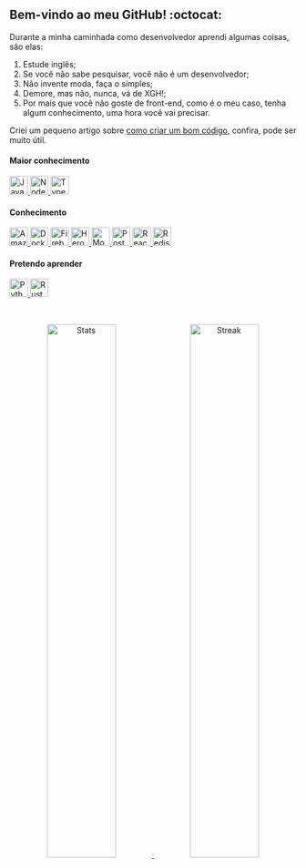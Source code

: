 ## Bem-vindo ao meu GitHub! :octocat:

Durante a minha caminhada como desenvolvedor aprendi algumas coisas, são elas:
1. Estude inglês;  
3. Se você não sabe pesquisar, você não é um desenvolvedor;
4. Não invente moda, faça o simples;
5. Demore, mas não, nunca, vá de XGH!;
6. Por mais que você não goste de front-end, como é o meu caso, tenha algum conhecimento, uma hora você vai precisar.

Criei um pequeno artigo sobre [como criar um bom código](https://github.com/henriquesgi/um-bom-codigo), confira, pode ser muito útil.  

#### Maior conhecimento
<p>
  <a href="https://developer.mozilla.org/pt-BR/docs/Web/JavaScript" target="_blank">
    <img alt="JavaScript" title="JavaScript" height="32" src="https://cdn.jsdelivr.net/gh/devicons/devicon/icons/javascript/javascript-original.svg" />
  </a>
  <a href="https://nodejs.org/" target="_blank">
    <img alt="Node.js" title="Node.js" height="32" src="https://cdn.jsdelivr.net/gh/devicons/devicon/icons/nodejs/nodejs-original.svg" />
  </a>
  <a href="https://www.typescriptlang.org/" target="_blank">
    <img alt="TypeScript" title="TypeScript" height="32" src="https://cdn.jsdelivr.net/gh/devicons/devicon/icons/typescript/typescript-original.svg" />
  </a>
</p>

#### Conhecimento
<p>
  <a href="https://aws.amazon.com/" target="_blank">
    <img alt="Amazon Web Services" title="Amazon Web Services" height="32" src="https://cdn.jsdelivr.net/gh/devicons/devicon/icons/amazonwebservices/amazonwebservices-original.svg" />
  </a>
  <a href="https://www.docker.com/" target="_blank">
    <img alt="Docker" title="Docker" height="32" src="https://cdn.jsdelivr.net/gh/devicons/devicon/icons/docker/docker-plain.svg" />
  </a>
  <a href="https://firebase.google.com/" target="_blank">
    <img alt="Firebase" title="Firebase" height="32" src="https://cdn.jsdelivr.net/gh/devicons/devicon/icons/firebase/firebase-plain.svg" />
  </a>
  <a href="https://www.heroku.com/" target="_blank">
    <img alt="Heroku" title="Heroku" height="32" src="https://cdn.jsdelivr.net/gh/devicons/devicon/icons/heroku/heroku-original.svg" />
  </a>
  <a href="https://www.mongodb.com/" target="_blank">
    <img alt="MongoDB" title="MongoDB" height="32" src="https://cdn.jsdelivr.net/gh/devicons/devicon/icons/mongodb/mongodb-original.svg" />
  </a>
  <a href="https://www.postgresql.org/" target="_blank">
    <img alt="PostgreSQL" title="PostgreSQL" height="32"  src="https://cdn.jsdelivr.net/gh/devicons/devicon/icons/postgresql/postgresql-original.svg" />
  </a>
  <a href="https://reactjs.org/" target="_blank">
    <img alt="React" title="React" height="32" src="https://cdn.jsdelivr.net/gh/devicons/devicon/icons/react/react-original.svg" />
  </a>
  <a href="https://redis.io/" target="_blank">
    <img alt="Redis" title="Redis" height="32" src="https://cdn.jsdelivr.net/gh/devicons/devicon/icons/redis/redis-original.svg" />
  </a>
</p>
 
#### Pretendo aprender
<p>
  <a href="https://www.python.org/" target="_blank">
    <img alt="Python" title="Python" height="32" src="https://cdn.jsdelivr.net/gh/devicons/devicon/icons/python/python-original.svg" />
  </a>
  <a href="https://www.rust-lang.org/" target="_blank">
    <img alt="Rust" title="Rust" height="32" src="https://cdn.jsdelivr.net/gh/devicons/devicon/icons/rust/rust-plain.svg" />
  </a>
</p>

<br>
<p align="center">
  <a href="https://github.com/henriquesgi" target="_blank">
    <img alt="Stats" title="Henrique's stats" width="49%" src="https://github-readme-stats.vercel.app/api?username=henriquesgi&show_icons=true&hide_border=true&theme=calm" /> 
  </a>
  <a href="https://github.com/henriquesgi" target="_blank">
  <img alt="Streak" title="Henrique's streak" width="49%" src="https://github-readme-streak-stats.herokuapp.com/?user=henriquesgi&hide_border=true&theme=calm&date_format=j%20M%5B%20Y%5D" />
  </a>
</p>
